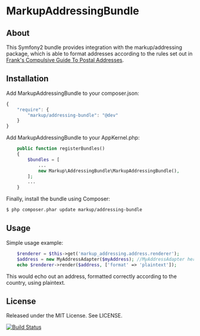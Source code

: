 # MarkupAddressingBundle

## About

This Symfony2 bundle provides integration with the markup/addressing package, which is able to format addresses according to the rules set out in [Frank's Compulsive Guide To Postal Addresses](http://www.columbia.edu/~fdc/postal/).

## Installation

Add MarkupAddressingBundle to your composer.json:

```js
{
    "require": {
        "markup/addressing-bundle": "@dev"
    }
}
```

Add MarkupAddressingBundle to your AppKernel.php:

```php
    public function registerBundles()
    {
        $bundles = [
            ...
            new Markup\AddressingBundle\MarkupAddressingBundle(),
        ];
        ...
    }
```

Finally, install the bundle using Composer:

```bash
$ php composer.phar update markup/addressing-bundle
```

## Usage

Simple usage example:

```php
    $renderer = $this->get('markup_addressing.address.renderer');
    $address = new MyAddressAdapter($myAddress); //MyAddressAdapter here wraps a different address definition and makes it implement Markup\Addressing\AddressInterface
    echo $renderer->render($address, ['format' => 'plaintext']);
```

This would echo out an address, formatted correctly according to the country, using plaintext.

## License

Released under the MIT License. See LICENSE.

[![Build Status](https://api.travis-ci.org/usemarkup/AddressingBundle.png?branch=master)](http://travis-ci.org/usemarkup/AddressingBundle)
